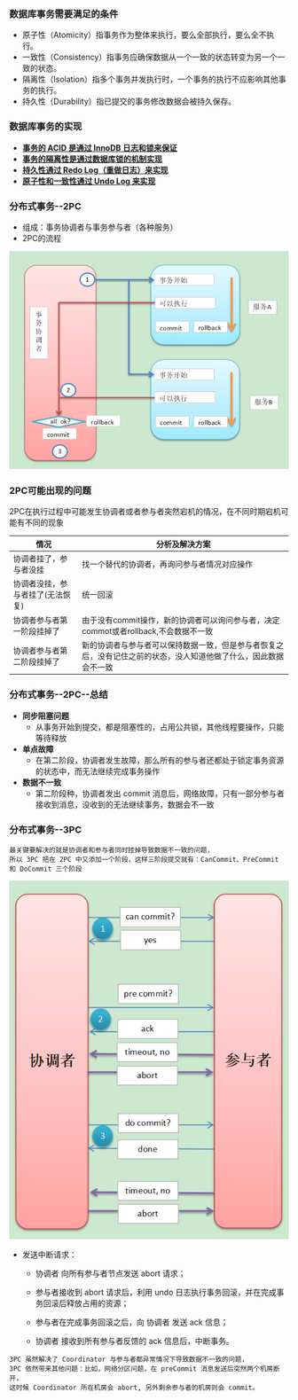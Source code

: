 ### 数据库事务需要满足的条件

- 原子性（Atomicity）指事务作为整体来执行，要么全部执行，要么全不执行。
- 一致性（Consistency）指事务应确保数据从一个一致的状态转变为另一个一致的状态。
- 隔离性（Isolation）指多个事务并发执行时，一个事务的执行不应影响其他事务的执行。
- 持久性（Durability）指已提交的事务修改数据会被持久保存。

### 数据库事务的实现
- **[事务的 ACID 是通过 InnoDB 日志和锁来保证]()**
- **[事务的隔离性是通过数据库锁的机制实现]()**
- **[持久性通过 Redo Log（重做日志）来实现]()**
- **[原子性和一致性通过 Undo Log 来实现]()**

### 分布式事务--2PC
- 组成：事务协调者与事务参与者（各种服务）
- 2PC的流程

![2pc](https://github.com/caesar-empereur/read-book/blob/master/photo/distri/2pc.png)
### 2PC可能出现的问题
2PC在执行过程中可能发生协调者或者参与者突然宕机的情况，在不同时期宕机可能有不同的现象

情况 | 分析及解决方案
---|---
协调者挂了，参与者没挂 | 找一个替代的协调者，再询问参与者情况对应操作
协调者没挂，参与者挂了(无法恢复) | 统一回滚
协调者参与者第一阶段挂掉了 | 由于没有commit操作，新的协调者可以询问参与者，决定commot或者rollback,不会数据不一致
协调者参与者第二阶段挂掉了 | 新的协调者与参与者可以保持数据一致，但是参与者恢复之后，没有记住之前的状态，没人知道他做了什么，因此数据会不一致

### 分布式事务--2PC--总结
- **同步阻塞问题**
    - 从事务开始到提交，都是阻塞性的，占用公共锁，其他线程要操作，只能等待释放
- **单点故障**
    - 在第二阶段，协调者发生故障，那么所有的参与者还都处于锁定事务资源的状态中，而无法继续完成事务操作
- **数据不一致**
    - 第二阶段种，协调者发出 commit 消息后，网络故障，只有一部分参与者接收到消息，没收到的无法继续事务，数据会不一致


### 分布式事务--3PC
```
最关键要解决的就是协调者和参与者同时挂掉导致数据不一致的问题，
所以 3PC 把在 2PC 中又添加一个阶段，这样三阶段提交就有：CanCommit、PreCommit 和 DoCommit 三个阶段
```
![3pc](https://github.com/caesar-empereur/read-book/blob/master/photo/distri/3pc.png)

- 发送中断请求：
    - 协调者 向所有参与者节点发送 abort 请求；
    - 参与者接收到 abort 请求后，利用 undo 日志执行事务回滚，并在完成事务回滚后释放占用的资源；
    
    - 参与者在完成事务回滚之后，向 协调者 发送 ack 信息；
    - 协调者 接收到所有参与者反馈的 ack 信息后，中断事务。

```
3PC 虽然解决了 Coordinator 与参与者都异常情况下导致数据不一致的问题，
3PC 依然带来其他问题：比如，网络分区问题，在 preCommit 消息发送后突然两个机房断开，
这时候 Coordinator 所在机房会 abort, 另外剩余参与者的机房则会 commit。
```

